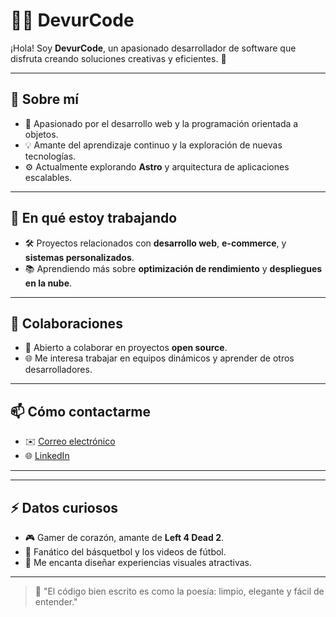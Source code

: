 # 👨‍💻 DevurCode

¡Hola! Soy **DevurCode**, un apasionado desarrollador de software que disfruta creando soluciones creativas y eficientes. 🚀

---

## 👀 Sobre mí

- 🌟 Apasionado por el desarrollo web y la programación orientada a objetos.
- 💡 Amante del aprendizaje continuo y la exploración de nuevas tecnologías.
- ⚙️ Actualmente explorando **Astro** y arquitectura de aplicaciones escalables.

---

## 🌱 En qué estoy trabajando

- 🛠️ Proyectos relacionados con **desarrollo web**, **e-commerce**, y **sistemas personalizados**.
- 📚 Aprendiendo más sobre **optimización de rendimiento** y **despliegues en la nube**.

---

## 💞️ Colaboraciones

- 🤝 Abierto a colaborar en proyectos **open source**.
- 🌐 Me interesa trabajar en equipos dinámicos y aprender de otros desarrolladores.

---

## 📫 Cómo contactarme

- ✉️ [Correo electrónico](mailto:aracaalvarezd@gmail.com)
- 🌐 [LinkedIn](www.linkedin.com/in/diego-andre-araca-alvarez-0830a1240)

---

---

## ⚡ Datos curiosos

- 🎮 Gamer de corazón, amante de **Left 4 Dead 2**.
- 🏀 Fanático del básquetbol y los videos de fútbol.
- 🎨 Me encanta diseñar experiencias visuales atractivas.

---

> 💬 "El código bien escrito es como la poesía: limpio, elegante y fácil de entender."


